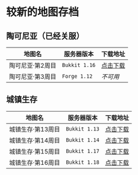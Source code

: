 # 较新的地图存档

## 陶可尼亚（已经关服）

| 地图名            | 服务器版本       | 下载地址              |
| ----------------- | ---------------- | --------------------- |
| 陶可尼亚·第2周目  | `Bukkit 1.16` | [点击下载][mew-2nd]   |
| 陶可尼亚·第3周目  | `Forge 1.12`  | *不可用*              |

## 城镇生存

| 地图名            | 服务器版本       | 下载地址              |
| ----------------- | ---------------- | --------------------- |
| 城镇生存·第13周目 | `Bukkit 1.13` | [点击下载][town-13th] |
| 城镇生存·第14周目 | `Bukkit 1.14` | [点击下载][town-14th] |
| 城镇生存·第15周目 | `Bukkit 1.17` | [点击下载][town-15th] |
| 城镇生存·第16周目 | `Bukkit 1.18` | [点击下载][town-16th] |

[mew-2nd]: https://mimaru.oss-cn-zhangjiakou.aliyuncs.com/saves/mew-2nd-mc1.16.tar.gz
[town-13th]: https://mimaru.oss-cn-zhangjiakou.aliyuncs.com/saves/town-13th-mc1.13.tar.gz
[town-14th]: https://mimaru.oss-cn-zhangjiakou.aliyuncs.com/saves/town-14th-mc1.14.tar.gz
[town-15th]: https://mimaru.oss-cn-zhangjiakou.aliyuncs.com/saves/town-15th-mc1.17.tar.gz
[town-16th]: https://mimaru.oss-cn-zhangjiakou.aliyuncs.com/saves/town-16th-mc1.18.tar.gz